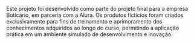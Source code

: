 Este projeto foi desenvolvido como parte do projeto final para a empresa Boticário, em parceria com a Alura. Os produtos fictícios foram criados exclusivamente para fins de treinamento e aprimoramento dos conhecimentos adquiridos ao longo do curso, permitindo a aplicação prática em um ambiente simulado de desenvolvimento e inovação.
